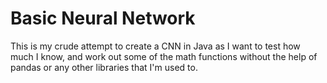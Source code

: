 # Basic Neural Network

This is my crude attempt to create a CNN in Java as I want to test how much I know, and work out some of the math functions without the help of pandas or any other libraries that I'm used to.